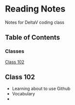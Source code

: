 # Reading Notes

Notes for DeltaV coding class

## Table of Contents

### Classes

[Class 102](https://github.com/Wade024/reading-notes/blob/main/lab-01b.mb)

## Class 102

* Learning about to use Github
* Vocabulary
* 



